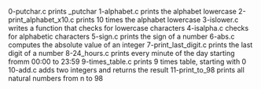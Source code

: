 0-putchar.c prints _putchar
1-alphabet.c prints the alphabet lowercase
2-print_alphabet_x10.c prints 10 times the alphabet lowercase
3-islower.c writes a function that checks for lowercase characters
4-isalpha.c checks for alphabetic characters
5-sign.c prints the sign of a number
6-abs.c computes the absolute value of an integer
7-print_last_digit.c prints the last digit of a number
8-24_hours.c prints every minute of the day starting fromm 00:00 to 23:59
9-times_table.c prints 9 times table, starting with 0
10-add.c adds two integers and returns the result
11-print_to_98 prints all natural numbers from n to 98